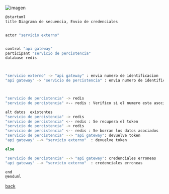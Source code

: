 ![imagen](http://www.plantuml.com/plantuml/png/hP9FQkim4CRtEiNWzSi5mkEHnUi92jrFvAz1L9RCpCXDRz-9cq2TKBU5QA65zFl-3D9EZSNQa8Cbow3_YG_20rCFKiI64XF_eOSofNewYu9-FilG4097gqATGgOKdS3H8ALsVXLhCQcPEXuJ7TZmoczT63tDoP6BVPAvyGY9IMtsxaBFndjMaCSb3RvkCsZpRsbEMuBtP2fjWCokgKUnz9mYkxA41UxwbGhVc_bQaRlvt9tMeB-RpPdQqXFav5r94o5VOg76n5eTxol5MeZpeHNMgvVWRDIpLIN2SGumw5txFO84iJd0X4nMNr3k7R2l8bmeLpqFSvbyVPJhZx1rPch84yur5xSV_ErteXjPG5PG-5tsuc488hM0zOSLlb87b3xiV6j3VWS0.png)

```bash
@startuml
title Diagrama de secuencia, Envio de credenciales


actor "servicio externo"


control "api gateway"
participant "servicio de percistencia"
database redis



"servicio externo" -> "api gateway" : envia numero de identificacion
"api gateway" -> "servicio de percistencia" : envia numero de identificacion



"servicio de percistencia" -> redis 
"servicio de percistencia" <-- redis : Verifico si el numero esta asociado con algunas credenciales

alt datos  existentes
"servicio de percistencia" -> redis 
"servicio de percistencia" <-- redis : Se recupera el token
"servicio de percistencia" -> redis 
"servicio de percistencia" <-- redis : Se borran los datos asociados
"servicio de percistencia" --> "api gateway": devuelve token
"api gateway" --> "servicio externo"  : devuelve token

else 

"servicio de percistencia" --> "api gateway": credenciales erroneas
"api gateway" --> "servicio externo"  : credenciales erroneas

end
@enduml
```

[back](../../../Diagramas.md)